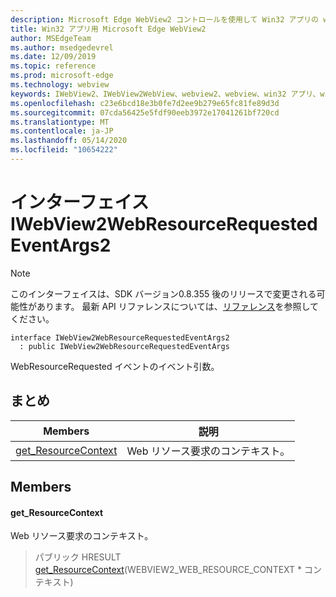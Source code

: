 ```yaml
---
description: Microsoft Edge WebView2 コントロールを使用して Win32 アプリの web コンテンツをホストする
title: Win32 アプリ用 Microsoft Edge WebView2
author: MSEdgeTeam
ms.author: msedgedevrel
ms.date: 12/09/2019
ms.topic: reference
ms.prod: microsoft-edge
ms.technology: webview
keywords: IWebView2、IWebView2WebView、webview2、webview、win32 アプリ、win32、edge
ms.openlocfilehash: c23e6bcd18e3b0fe7d2ee9b279e65fc81fe89d3d
ms.sourcegitcommit: 07cda56425e5fdf90eeb3972e17041261bf720cd
ms.translationtype: MT
ms.contentlocale: ja-JP
ms.lasthandoff: 05/14/2020
ms.locfileid: "10654222"
---
```

# インターフェイス IWebView2WebResourceRequestedEventArgs2 

> [!NOTE]
> このインターフェイスは、SDK バージョン0.8.355 後のリリースで変更される可能性があります。 最新 API リファレンスについては、[リファレンス](../../../webview2-api-reference.md)を参照してください。

```
interface IWebView2WebResourceRequestedEventArgs2
  : public IWebView2WebResourceRequestedEventArgs
```

WebResourceRequested イベントのイベント引数。

## まとめ

 Members                        | 説明
--------------------------------|---------------------------------------------
[get_ResourceContext](#get_resourcecontext) | Web リソース要求のコンテキスト。

## Members

#### get_ResourceContext 

Web リソース要求のコンテキスト。

> パブリック HRESULT [get_ResourceContext](#get_resourcecontext)(WEBVIEW2_WEB_RESOURCE_CONTEXT * コンテキスト)

